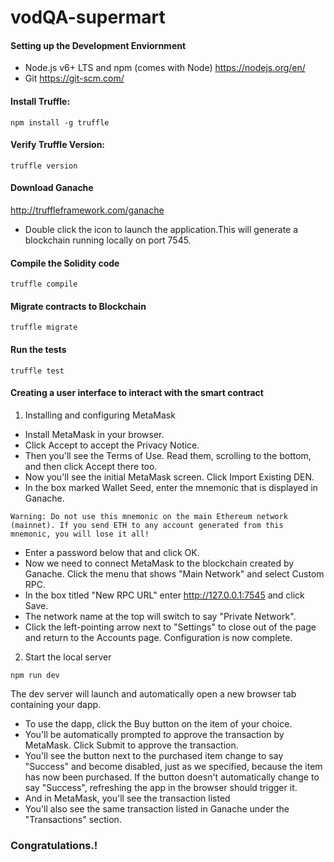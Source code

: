 # vodQA-supermart

#### Setting up the Development Enviornment
* Node.js v6+ LTS and npm (comes with Node) https://nodejs.org/en/
* Git https://git-scm.com/
#### Install Truffle:
```
npm install -g truffle
```
#### Verify Truffle Version:
```
truffle version
```
#### Download Ganache
http://truffleframework.com/ganache
* Double click the icon to launch the application.This will generate a blockchain running locally on port 7545. 
#### Compile the Solidity code
```
truffle compile
```
#### Migrate contracts to Blockchain
```
truffle migrate
```
#### Run the tests
```
truffle test
```
#### Creating a user interface to interact with the smart contract
1. Installing and configuring MetaMask
* Install MetaMask in your browser.
* Click Accept to accept the Privacy Notice.
* Then you'll see the Terms of Use. Read them, scrolling to the bottom, and then click Accept there too.
* Now you'll see the initial MetaMask screen. Click Import Existing DEN.
* In the box marked Wallet Seed, enter the mnemonic that is displayed in Ganache.
```
Warning: Do not use this mnemonic on the main Ethereum network (mainnet). If you send ETH to any account generated from this mnemonic, you will lose it all!
```
* Enter a password below that and click OK.
* Now we need to connect MetaMask to the blockchain created by Ganache. Click the menu that shows "Main Network" and select Custom RPC.
* In the box titled "New RPC URL" enter http://127.0.0.1:7545 and click Save.
* The network name at the top will switch to say "Private Network".
* Click the left-pointing arrow next to "Settings" to close out of the page and return to the Accounts page.
Configuration is now complete.
2. Start the local server
```
npm run dev
```
The dev server will launch and automatically open a new browser tab containing your dapp.
* To use the dapp, click the Buy button on the item of your choice.
* You'll be automatically prompted to approve the transaction by MetaMask. Click Submit to approve the transaction.
* You'll see the button next to the purchased item change to say "Success" and become disabled, just as we specified, because the item has now been purchased. If the button doesn't automatically change to say "Success", refreshing the app in the browser should trigger it.
* And in MetaMask, you'll see the transaction listed
* You'll also see the same transaction listed in Ganache under the "Transactions" section.
### Congratulations.!


